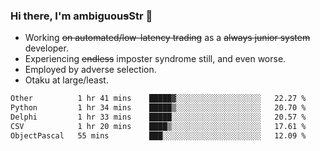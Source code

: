 ### Hi there, I'm ambiguou~~s~~Str 👋

<!--
**ambiguoustexture/ambiguoustexture** is a ✨ _special_ ✨ repository because its `README.md` (this file) appears on your GitHub profile.

Here are some ideas to get you started:
-->
- Working ~~on automated/low-latency trading~~ as a ~~always junior system~~ developer.
- Experiencing ~~endless~~ imposter syndrome still, and even worse.
- Employed by adverse selection.
- Otaku at large/least.

<!--START_SECTION:waka-->

```txt
Other          1 hr 41 mins    █████▓░░░░░░░░░░░░░░░░░░░   22.27 %
Python         1 hr 34 mins    █████▒░░░░░░░░░░░░░░░░░░░   20.70 %
Delphi         1 hr 33 mins    █████░░░░░░░░░░░░░░░░░░░░   20.57 %
CSV            1 hr 20 mins    ████▒░░░░░░░░░░░░░░░░░░░░   17.61 %
ObjectPascal   55 mins         ███░░░░░░░░░░░░░░░░░░░░░░   12.09 %
```

<!--END_SECTION:waka-->
